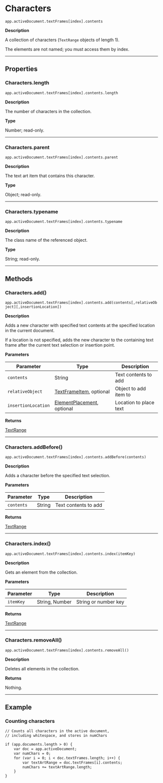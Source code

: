 # Characters

`app.activeDocument.textFrames[index].contents`

**Description**

A collection of characters (`TextRange` objects of length 1).

The elements are not named; you must access them by index.

---

## Properties

### Characters.length

`app.activeDocument.textFrames[index].contents.length`

**Description**

The number of characters in the collection.

**Type**

Number; read-only.

---

### Characters.parent

`app.activeDocument.textFrames[index].contents.parent`

**Description**

The text art item that contains this character.

**Type**

Object; read-only.

---

### Characters.typename

`app.activeDocument.textFrames[index].contents.typename`

**Description**

The class name of the referenced object.

**Type**

String; read-only.

---

## Methods

### Characters.add()

`app.activeDocument.textFrames[index].contents.add(contents[,relativeObject][,insertionLocation])`

**Description**

Adds a new character with specified text contents at the specified location in the current document.

If a location is not specified, adds the new character to the containing text frame after the current text selection or insertion point.

**Parameters**

| Parameter           | Type                                                                                               | Description            |
|---------------------|----------------------------------------------------------------------------------------------------|------------------------|
| `contents`          | String                                                                                             | Text contents to add   |
| `relativeObject`    | [TextFrameItem](./TextFrameItem.md), optional                                 | Object to add item to  |
| `insertionLocation` | [ElementPlacement](scripting-constants.md#jsobjref-scripting-constants-elementplacement), optional | Location to place text |

**Returns**

[TextRange](./TextRange.md)

---

### Characters.addBefore()

`app.activeDocument.textFrames[index].contents.addBefore(contents)`

**Description**

Adds a character before the specified text selection.

**Parameters**

| Parameter   | Type   | Description          |
|-------------|--------|----------------------|
| `contents`  | String | Text contents to add |

**Returns**

[TextRange](./TextRange.md)

---

### Characters.index()

`app.activeDocument.textFrames[index].contents.index(itemKey)`

**Description**

Gets an element from the collection.

**Parameters**

| Parameter   | Type           | Description          |
|-------------|----------------|----------------------|
| `itemKey`   | String, Number | String or number key |

**Returns**

[TextRange](./TextRange.md)

---

### Characters.removeAll()

`app.activeDocument.textFrames[index].contents.removeAll()`

**Description**

Deletes all elements in the collection.

**Returns**

Nothing.

---

## Example

### Counting characters

```default
// Counts all characters in the active document,
// including whitespace, and stores in numChars

if (app.documents.length > 0) {
    var doc = app.activeDocument;
    var numChars = 0;
    for (var i = 0; i < doc.textFrames.length; i++) {
        var textArtRange = doc.textFrames[i].contents;
        numChars += textArtRange.length;
    }
}
```
